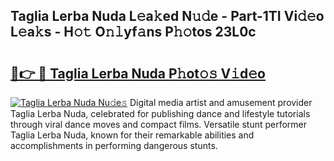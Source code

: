 ## Taglia Lerba Nuda L𝚎a𝚔ed N𝚞𝚍e - Part-1TI Vi𝚍𝚎o L𝚎a𝚔s - H𝚘𝚝 O𝚗𝚕yf𝚊ns P𝚑𝚘tos 23L0c

# <h2><a href="http://kf8h1nt.oniu.top/?m=Taglia+Lerba+Nuda">🔗👉 🔴 Taglia Lerba Nuda P𝚑ot𝚘𝚜 V𝚒d𝚎o</a></h2>

[![Taglia Lerba Nuda Nu𝚍e𝚜](https://i.imgur.com/0qMVB7G.gif)](http://kf8h1nt.oniu.top/?m=Taglia+Lerba+Nuda)
Digital media artist and amusement provider Taglia Lerba Nuda, celebrated for publishing dance and lifestyle tutorials through viral dance moves and compact films. Versatile stunt performer Taglia Lerba Nuda, known for their remarkable abilities and accomplishments in performing dangerous stunts.  
